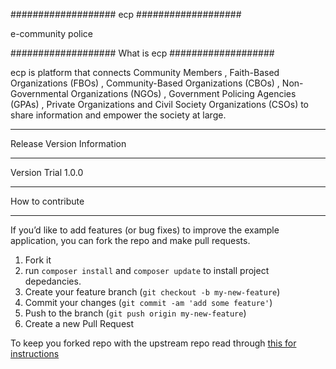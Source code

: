 
###################
ecp
###################

e-community police 

###################
What is ecp
###################

ecp is platform that connects Community Members , Faith-Based Organizations (FBOs) , Community-Based Organizations (CBOs) , Non-Governmental Organizations (NGOs) , Government Policing Agencies (GPAs) , Private Organizations and Civil Society Organizations (CSOs) to share information and empower the society at large.

*******************
Release Version Information
*******************

Version Trial 1.0.0

*******************
How to contribute
*******************

If you’d like to add features (or bug fixes) to improve the example application, you can fork the repo and make pull requests.

1. Fork it
2. run `composer install` and `composer update` to install project depedancies.
3. Create your feature branch (`git checkout -b my-new-feature`)
4. Commit your changes (`git commit -am 'add some feature'`)
5. Push to the branch (`git push origin my-new-feature`)
6. Create a new Pull Request

To keep you forked repo with the upstream repo read through [this for
instructions](http://2buntu.com/articles/1459/keeping-your-forked-repo-synced-with-the-upstream-source/)
